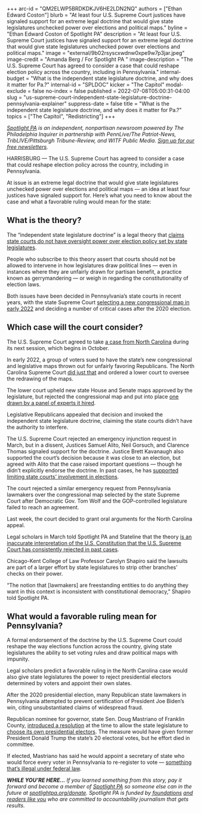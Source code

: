+++
arc-id = "QM2ELWP5BRDKDKJV6HE2LDN2NQ"
authors = ["Ethan Edward Coston"]
blurb = "At least four U.S. Supreme Court justices have signaled support for an extreme legal doctrine that would give state legislatures unchecked power over elections and political maps."
byline = "Ethan Edward Coston of Spotlight PA"
description = "At least four U.S. Supreme Court justices have signaled support for an extreme legal doctrine that would give state legislatures unchecked power over elections and political maps."
image = "external/9b02rsyscxwdnw0xpe9w7p3jar.jpeg"
image-credit = "Amanda Berg / For Spotlight PA "
image-description = "The U.S. Supreme Court has agreed to consider a case that could reshape election policy across the country, including in Pennsylvania."
internal-budget = "What is the independent state legislature doctrine, and why does it matter for Pa.?"
internal-id = "SPLDOC"
kicker = "The Capitol"
modal-exclude = false
no-index = false
published = 2022-07-08T05:00:31-04:00
slug = "us-supreme-court-independent-state-legislature-doctrine-pennsylvania-explainer"
suppress-date = false
title = "What is the independent state legislature doctrine, and why does it matter for Pa.?"
topics = ["The Capitol", "Redistricting"]
+++

<a href="https://www.spotlightpa.org/"><i>Spotlight PA</i></a><i> is an independent, nonpartisan newsroom powered by The Philadelphia Inquirer in partnership with PennLive/The Patriot-News, TribLIVE/Pittsburgh Tribune-Review, and WITF Public Media. </i><a href="https://www.spotlightpa.org/newsletters"><i>Sign up for our free newsletters</i></a><i>.</i>

HARRISBURG — The U.S. Supreme Court has agreed to consider a case that could reshape election policy across the country, including in Pennsylvania.

At issue is an extreme legal doctrine that would give state legislatures unchecked power over elections and political maps — an idea at least four justices have signaled support for. Here’s what you need to know about the case and what a favorable ruling would mean for the state:

<script src="https://www.spotlightpa.org/embed.js" async></script><div data-spl-embed-version="1" data-spl-src="https://www.spotlightpa.org/embeds/newsletter/"></div>

## What is the theory?

The “independent state legislature doctrine” is a legal theory that <a href="https://www.spotlightpa.org/news/2022/03/pennsylvania-congressional-map-lawsuit-independent-state-legislature-doctrine/">claims state courts do not have oversight power over election policy set by state legislatures</a>.

People who subscribe to this theory assert that courts should not be allowed to intervene in how legislatures draw political lines — even in instances where they are unfairly drawn for partisan benefit, a practice known as gerrymandering — or weigh in regarding the constitutionality of election laws.

Both issues have been decided in Pennsylvania’s state courts in recent years, with the state Supreme Court <a href="https://www.spotlightpa.org/news/2022/02/pennsylvania-redistricting-congressional-map-supreme-court-pick/">selecting a new congressional map in early 2022</a> and deciding a number of critical cases after the 2020 election.

## Which case will the court consider?

The U.S. Supreme Court agreed to take <a href="https://www.supremecourt.gov/search.aspx?filename=/docket/docketfiles/html/public/21-1271.html">a case from North Carolina</a> during its next session, which begins in October.

In early 2022, a group of voters sued to have the state’s new congressional and legislative maps thrown out for unfairly favoring Republicans. The North Carolina Supreme Court <a href="https://www.npr.org/2022/02/05/1078481564/north-carolina-redistricting">did just that</a> and ordered a lower court to oversee the redrawing of the maps.

The lower court upheld new state House and Senate maps approved by the legislature, but rejected the congressional map and put into place <a href="https://www.wral.com/nc-supreme-court-ok-s-new-voting-maps-for-2022-election/20153515/">one drawn by a panel of experts it hired</a>.

Legislative Republicans appealed that decision and invoked the independent state legislature doctrine, claiming the state courts didn’t have the authority to interfere.

The U.S. Supreme Court rejected an emergency injunction request in March, but in a dissent, Justices Samuel Alito, Neil Gorsuch, and Clarence Thomas signaled support for the doctrine. Justice Brett Kavanaugh also supported the court’s decision because it was close to an election, but agreed with Alito that the case raised important questions — though he didn’t explicitly endorse the doctrine. In past cases, he has <a href="https://casetext.com/case/democratic-natl-comm-v-wis-state-legislature">supported limiting state courts’ involvement in elections</a>.

The court rejected a similar emergency request from Pennsylvania lawmakers over the congressional map selected by the state Supreme Court after Democratic Gov. Tom Wolf and the GOP-controlled legislature failed to reach an agreement.

Last week, the court decided to grant oral arguments for the North Carolina appeal.

Legal scholars in March told Spotlight PA and Stateline that the theory <a href="https://www.spotlightpa.org/news/2022/03/pennsylvania-congressional-map-lawsuit-independent-state-legislature-doctrine/">is an inaccurate interpretation of the U.S. Constitution that the U.S. Supreme Court has consistently rejected in past cases</a>.

Chicago-Kent College of Law Professor Carolyn Shapiro said the lawsuits are part of a larger effort by state legislatures to strip other branches’ checks on their power.

“The notion that [lawmakers] are freestanding entities to do anything they want in this context is inconsistent with constitutional democracy,” Shapiro told Spotlight PA.

<script src="https://www.spotlightpa.org/embed.js" async></script><div data-spl-embed-version="1" data-spl-src="https://www.spotlightpa.org/embeds/donate/"></div>

## What would a favorable ruling mean for Pennsylvania?

A formal endorsement of the doctrine by the U.S. Supreme Court could reshape the way elections function across the country, giving state legislatures the ability to set voting rules and draw political maps with impunity.

Legal scholars predict a favorable ruling in the North Carolina case would also give state legislatures the power to reject presidential electors determined by voters and appoint their own slates.

After the 2020 presidential election, many Republican state lawmakers in Pennsylvania attempted to prevent certification of President Joe Biden’s win, citing unsubstantiated claims of widespread fraud.

Republican nominee for governor, state Sen. Doug Mastriano of Franklin County, <a href="https://www.legis.state.pa.us/cfdocs/billinfo/billinfo.cfm?syear=2019&sind=0&body=S&type=R&bn=0410">introduced a resolution</a> at the time to allow the state legislature to <a href="https://senatormastriano.com/2020/12/18/mastriano-op-ed-election-fraud-the-destruction-of-our-republic/">choose its own presidential electors</a>. The measure would have given former President Donald Trump the state’s 20 electoral votes, but he effort died in committee.

If elected, Mastriano has said he would appoint a secretary of state who would force every voter in Pennsylvania to re-register to vote — <a href="https://whyy.org/articles/doug-mastriano-voters-re-register/">something that’s illegal under federal law</a>.

<i><b>WHILE YOU’RE HERE...</b></i><i> If you learned something from this story, pay it forward and become a member of </i><a href="https://www.spotlightpa.org/"><i>Spotlight PA</i></a><i> so someone else can in the future at </i><a href="http://spotlightpa.org/donate"><i>spotlightpa.org/donate</i></a><i>. Spotlight PA is funded by</i><a href="https://www.spotlightpa.org/support"><i> foundations</i></a><i> </i><a href="https://www.spotlightpa.org/support"><i>and readers like you</i></a><i> who are committed to accountability journalism that gets results.</i>
